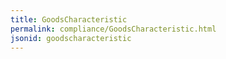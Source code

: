 ```yaml
---
title: GoodsCharacteristic
permalink: compliance/GoodsCharacteristic.html
jsonid: goodscharacteristic
---
```

